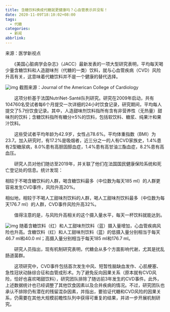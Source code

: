 ```yaml
---
title: 含糖饮料换成代糖就更健康吗？心血管表示并没有！
date: 2020-11-09T18:10:02+08:00
tags:
  - 代糖
categories:
  - 新闻
abbrlink:
---
```


来源：医学新视点

　　《美国心脏病学会杂志》（JACC）最新发表的一项大型研究表明，平均每天喝少量含糖饮料和人造甜味剂（代糖的一类）饮料，就与心血管疾病（CVD）风险升高有关，这意味着代糖饮料并不是一个健康的替代选择。

![img](https://cdn.jsdelivr.net/gh/yakeing/Documentation@main/Hexo/images/fcc7-kcaeqzx9994729.png)
截图来源：Journal of the American College of Cardiology

　　这项分析基于法国NutriNet-Santé队列研究。研究在2009年启动，共有104760名受试者每6个月提交一次详细的24小时饮食记录，研究期间，平均每人提交了5.7份饮食记录。其中，人造甜味剂饮料指所有含有非营养性（无热量）甜味剂的饮料；含糖饮料指所有糖分≥5%的饮料，包括软饮料、糖浆、纯果汁和果汁饮料。

　　这些受试者平均年龄为42.9岁，女性占78.6%。平均体重指数（BMI）为23.7。加入研究时，有17.2%是吸烟者，近三分之一的人有CVD家族史，1.4%患有2型糖尿病，8.0%患有高胆固醇血症，1.4%患有高甘油三酯血症，8.2%患有高血压。

　　研究人员对他们随访至2019年，并关联了他们在法国国民健康保险系统和死亡登记处的信息。统计发现：

相较于不喝含糖饮料的人群，喝含糖饮料最多（中位数为每天185 ml）的人群更容易发生CVD事件，风险升高20%。

相似地，相较于不喝人工甜味剂饮料的人群，喝人工甜味剂饮料最多（中位数为每天176.7 ml）的人群，CVD事件风险升高32%。

　　值得注意的是，与风险升高相关的这个摄入量水平，每天一杯饮料就能达到。

![img](https://cdn.jsdelivr.net/gh/yakeing/Documentation@main/Hexo/images/54b6-kcaeqzx9994795.jpg)
随着含糖饮料（红）和人工甜味剂饮料（蓝）摄入量增加，心血管疾病风险也升高。含糖饮料（红）和人工甜味剂饮料（蓝）的低摄入量分别相当于每天46.7 ml和40.0 ml；高摄入量分别相当于每天185 ml和176.7 ml。

　　研究人员指出，现有机制研究表明，代糖会从多个方面影响代谢，尤其是扰乱肠道菌群。

　　这项研究中，CVD事件包括首次发生中风、短暂性脑缺血发作、心肌梗塞、急性冠状动脉综合征和血管成形术。为了避免反向因果关系（原本就有CVD风险，恰好也喜欢喝甜饮料），研究团队排除了随访前3年发生的CVD事件。此外，上述数据统计也已经调整了其他饮食因素以及合并疾病的情况。不过，研究团队也承认不排除仍有潜在的残留混杂因素，并指出，要验证代糖和CVD风险的因果关系，仍需要在其他大规模前瞻性队列中获得可重复的结果，并进一步开展机制研究。